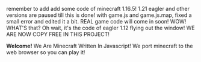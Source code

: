 remember to add add some code of minecraft 1.16.5! 
1.21 eagler and other versions are paused till this is done!
with game.js and game.js.map, fixed a small error and edited it a bit. REAL game code will come in soon!
WOW! WHAT'S that? Oh wait, it's the code of eagler 1.12 flying out the window! WE ARE NOW COPY FREE IN THIS PROJECT!

**Welcome!**
We Are Minecraft Written In Javascript!
We port minecraft to the web browser so you can play it!
